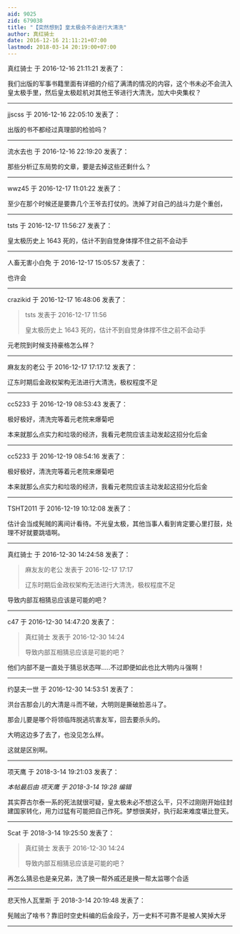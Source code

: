 ```yaml
---
aid: 9025
zid: 679038
title: "【突然想到】皇太极会不会进行大清洗"
author: 真红骑士
date: 2016-12-16 21:11:21+07:00
lastmod: 2018-03-14 20:19:00+07:00
---
```


真红骑士 于 2016-12-16 21:11:21 发表了：

我们出版的军事书籍里面有详细的介绍了满清的情况的内容，这个书未必不会流入皇太极手里，然后皇太极趁机对其他王爷进行大清洗，加大中央集权？

---

jjscss 于 2016-12-16 22:05:10 发表了：

出版的书不都经过真理部的检验吗？

---

流水去也 于 2016-12-16 22:19:20 发表了：

那些分析辽东局势的文章，要是去掉这些还剩什么？

---

wwz45 于 2016-12-17 11:01:22 发表了：

至少在那个时候还是要靠几个王爷去打仗的。洗掉了对自己的战斗力是个重创，

---

tsts 于 2016-12-17 11:56:27 发表了：

皇太极历史上 1643 死的，估计不到自觉身体撑不住之前不会动手

---

人畜无害小白免 于 2016-12-17 15:05:57 发表了：

也许会

---

crazikid 于 2016-12-17 16:48:06 发表了：

> tsts 发表于 2016-12-17 11:56
>
> 皇太极历史上 1643 死的，估计不到自觉身体撑不住之前不会动手

元老院到时候支持豪格怎么样？

---

麻友友的老公 于 2016-12-17 17:17:12 发表了：

辽东时期后金政权架构无法进行大清洗，极权程度不足

---

cc5233 于 2016-12-19 08:53:43 发表了：

极好极好，清洗完等着元老院来爆菊吧

本来就那么点实力和垃圾的经济，我看元老院应该主动发起这招分化后金

---

cc5233 于 2016-12-19 08:54:16 发表了：

极好极好，清洗完等着元老院来爆菊吧

本来就那么点实力和垃圾的经济，我看元老院应该主动发起这招分化后金

---

TSHT2011 于 2016-12-19 10:12:08 发表了：

估计会当成髡贼的离间计看待。不光皇太极，其他当事人看到肯定要心里打鼓，处理不好就要跳墙啊。

---

真红骑士 于 2016-12-30 14:24:58 发表了：

> 麻友友的老公 发表于 2016-12-17 17:17
>
> 辽东时期后金政权架构无法进行大清洗，极权程度不足

导致内部互相猜忌应该是可能的吧？

---

c47 于 2016-12-30 14:47:20 发表了：

> 真红骑士 发表于 2016-12-30 14:24
>
> 导致内部互相猜忌应该是可能的吧？

他们内部不是一直处于猜忌状态咩.....不过即便如此也比大明内斗强啊！

---

约瑟夫一世 于 2016-12-30 14:53:51 发表了：

洪台吉那会儿的大清是斗而不破，大明则是撕破脸恶斗了。

那会儿要是哪个将领临阵脱逃坑害友军，回去要杀头的。

大明这边多了去了，也没见怎么样。

这就是区别啊。

---

项天鹰 于 2018-3-14 19:21:03 发表了：

_本帖最后由 项天鹰 于 2018-3-14 19:28 编辑_

其实莽古尔泰一系的死法就很可疑，皇太极未必不想这么干，只不过刚刚开始往封建国家转化，用力过猛有可能把自己作死。梦想很美好，执行起来难度堪比登天。

---

Scat 于 2018-3-14 19:25:50 发表了：

> 真红骑士 发表于 2016-12-30 14:24
>
> 导致内部互相猜忌应该是可能的吧？

再怎么猜忌也是亲兄弟，洗了换一帮外戚还是换一帮太监哪个合适

---

悲天怜人瓦里斯 于 2018-3-14 20:19:48 发表了：

髡贼出了啥书？靠旧时空史料编的后金段子，万一史料不可靠不是被人笑掉大牙

---

